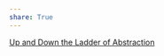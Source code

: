 ```yaml
---
share: True
---
```

[Up and Down the Ladder of Abstraction](http://worrydream.com/LadderOfAbstraction/)
